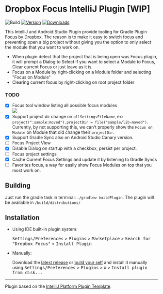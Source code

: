 # Dropbox Focus IntelliJ Plugin [WIP]

![Build](https://github.com/DevSrSouza/dropbox-focus-intellij-plugin/workflows/Build/badge.svg)
[![Version](https://img.shields.io/jetbrains/plugin/v/PLUGIN_ID.svg)](https://plugins.jetbrains.com/plugin/PLUGIN_ID)
[![Downloads](https://img.shields.io/jetbrains/plugin/d/PLUGIN_ID.svg)](https://plugins.jetbrains.com/plugin/PLUGIN_ID)

<!-- Plugin description -->
This IntelliJ and Android Studio Plugin provide tooling for Gradle Plugin [Focus by Dropbox](https://github.com/dropbox/focus).
The reason is to make it easy to switch focus and preventing open a big project without giving you the option to only select the module that you want to work on.

- When plugin detect that the project that is being open was Focus plugin, it will prompt a Dialog to Select if you want to select a Module to Focus, Clear current Focus or just leave as it is.
- Focus on a Module by right-clicking on a Module folder and selecting "Focus on Module"
- Clearing current focus by right-clicking on root project folder
 
<!-- Plugin description end -->

### TODO

- [X] Focus tool window listing all possible focus modules</br>![](https://user-images.githubusercontent.com/29736164/162661724-6b3e70fd-3505-44d2-a519-afb43bd88fe6.png)
- [X] Support project dir change on `allSettingsFileName`, ex: `project(":sample:moved").projectDir = file("sample/lib-moved")`. Currently, by not supporting this, we can't properly show the `Focus on Module` on Module that did change their `projectDir`.
- [X] Support Gradle Sync also on Android Studio Canary version.
- [ ] Focus Project View
- [X] Disable Dialog on startup with a checkbox, persist per project.
- [ ] Focus project settings
- [X] Cache Current Focus Settings and update it by listening to Gradle Syncs
- [ ] Favorites focus, a way for easily show Focus Modules on top that you most work on.

## Building

Just run the gradle task in terminal: `./gradlew buildPlugin`. The plugin will be available in `/build/distributions/`

## Installation

- Using IDE built-in plugin system:
  
  <kbd>Settings/Preferences</kbd> > <kbd>Plugins</kbd> > <kbd>Marketplace</kbd> > <kbd>Search for "Dropbox Focus"</kbd> >
  <kbd>Install Plugin</kbd>
  
- Manually:

  Download the [latest release](https://github.com/DevSrSouza/dropbox-focus-intellij-plugin/releases/latest) or [build your self](#Building) and install it manually using
  <kbd>Settings/Preferences</kbd> > <kbd>Plugins</kbd> > <kbd>⚙️</kbd> > <kbd>Install plugin from disk...</kbd>


---
Plugin based on the [IntelliJ Platform Plugin Template][template].

[template]: https://github.com/JetBrains/intellij-platform-plugin-template
